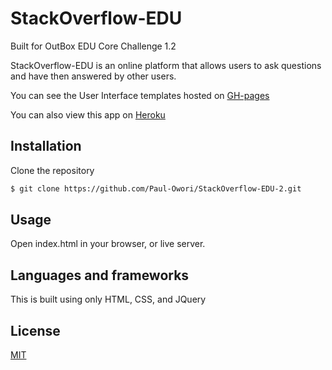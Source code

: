 # StackOverflow-EDU

Built for OutBox EDU Core Challenge 1.2

StackOverflow-EDU is an online platform that allows users to ask questions and have then answered by other users.

You can see the User Interface templates hosted on [GH-pages](https://paul-owori.github.io/Stack_Overflow_EDU_1.2/)

You can also view this app on [Heroku](https://stack-overflow-edu-1-2.herokuapp.com//)

## Installation

Clone the repository

```bash
$ git clone https://github.com/Paul-Owori/StackOverflow-EDU-2.git
```

## Usage

Open index.html in your browser, or live server.

## Languages and frameworks

This is built using only HTML, CSS, and JQuery

## License

[MIT](https://choosealicense.com/licenses/mit/)
